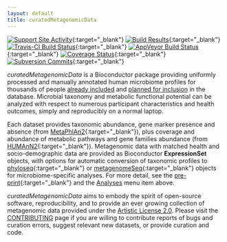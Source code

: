 ```yaml
---
layout: default
title: curatedMetagenomicData
---
```

[![Support Site Activity](https://bioconductor.org/shields/posts/curatedMetagenomicData.svg)](https://support.bioconductor.org/t/curatedmetagenomicdata/){:target="_blank"}
[![Build Results](https://bioconductor.org/shields/build/devel/data-experiment/curatedMetagenomicData.svg)](https://bioconductor.org/checkResults/devel/data-experiment-LATEST/curatedMetagenomicData/){:target="_blank"}
[![Travis-CI Build Status](https://travis-ci.org/waldronlab/curatedMetagenomicData.svg?branch=master)](https://travis-ci.org/waldronlab/curatedMetagenomicData){:target="_blank"}
[![AppVeyor Build Status](https://ci.appveyor.com/api/projects/status/github/waldronlab/curatedMetagenomicData?branch=master&svg=true)](https://ci.appveyor.com/project/schifferl/curatedmetagenomicdata-o9eib){:target="_blank"}
[![Coverage Status](https://img.shields.io/codecov/c/github/waldronlab/curatedMetagenomicData/master.svg)](https://codecov.io/github/waldronlab/curatedMetagenomicData?branch=master){:target="_blank"}
[![Subversion Commits](https://bioconductor.org/shields/commits/data-experiment/curatedMetagenomicData.svg)](https://bioconductor.org/packages/devel/data/experiment/html/curatedMetagenomicData.html#svn_source){:target="_blank"}

*curatedMetagenomicData* is a Bioconductor package providing uniformly processed and manually annotated human microbiome profiles for thousands of people [already included](datasets-included.md) and [planned for inclusion](datasets-ongoing.md) in the database. Microbial taxonomy and metabolic functional potential can be analyzed with respect to numerous participant characteristics and health outcomes, simply and reproducibly on a normal laptop. 

Each dataset provides taxonomic abundance, gene marker presence and absence (from [MetaPhlAn2](https://bitbucket.org/biobakery/metaphlan2){:target="_blank"}), plus coverage and abundance of metabolic pathways and gene families abundance (from [HUMAnN2](https://bitbucket.org/biobakery/humann2/wiki/Home){:target="_blank"}). Metagenomic data with matched health and socio-demographic data are provided as Bioconductor **ExpressionSet** objects, with options for automatic conversion of taxonomic profiles to [phyloseq](https://bioconductor.org/packages/phyloseq){:target="_blank"} or [metagenomeSeq](https://bioconductor.org/packages/metagenomeSeq/){:target="_blank"} objects for microbiome-specific analyses. For more detail, see the [pre-print](http://biorxiv.org/content/early/2017/06/21/103085){:target="_blank"} and the [Analyses](https://waldronlab.github.io/curatedMetagenomicData/analyses) menu item above.


*curatedMetagenomicData* aims to embody the spirit of open-source software, reproducibility, and to provide an ever growing collection of metagenomic data provided under the [Artistic License 2.0](https://github.com/waldronlab/curatedMetagenomicData/blob/master/LICENSE). Please visit the [CONTRIBUTING](https://github.com/waldronlab/curatedMetagenomicData/blob/master/CONTRIBUTING.md) page if you are willing to contribute reports of bugs and curation errors, suggest relevant new datasets, or provide curation and code. 
